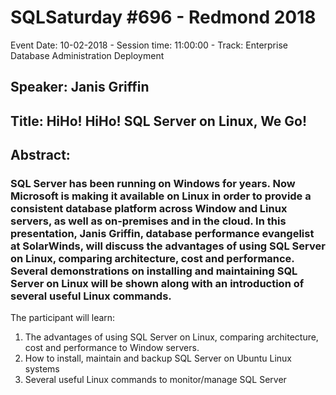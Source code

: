 # SQLSaturday #696 - Redmond 2018
Event Date: 10-02-2018 - Session time: 11:00:00 - Track: Enterprise Database Administration  Deployment
## Speaker: Janis Griffin
## Title: HiHo! HiHo! SQL Server on Linux, We Go!
## Abstract:
### SQL Server has been running on Windows for years. Now Microsoft is making it available on Linux in order to provide a consistent database platform across Window and Linux servers, as well as on-premises and in the cloud. In this presentation, Janis Griffin, database performance evangelist at SolarWinds, will discuss the advantages of using SQL Server on Linux, comparing architecture, cost and performance. Several demonstrations on installing and maintaining SQL Server on Linux will be shown along with an introduction of several useful Linux commands.

The participant will learn:
1. The advantages of using SQL Server on Linux, comparing architecture, cost and performance to Window servers.
2. How to install, maintain and backup SQL Server on Ubuntu Linux systems 
3. Several useful Linux commands to monitor/manage SQL Server
